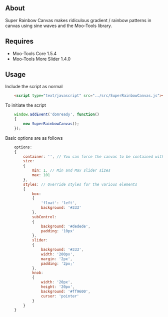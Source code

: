 ## About
Super Rainbow Canvas makes ridiculous gradient / rainbow patterns in canvas using sine waves and the Moo-Tools library.

## Requires
- Moo-Tools Core 1.5.4
- Moo-Tools More Slider 1.4.0

## Usage
Include the script as normal
```html
    <script type="text/javascript" src="../src/SuperRainbowCanvas.js"></script>
```

To initiate the script
```javascript
	window.addEvent('domready', function()
	{
		new SuperRainbowCanvas();
	});
```

Basic options are as follows
```javascript
    options: 
    {
    	container: '', // You can force the canvas to be contained within a particular element
		size: 
		{
    		min: 1, // Min and Max slider sizes
    		max: 101
		},
		styles: // Override styles for the various elements
		{
			box: 
			{
				'float': 'left',
				background: '#333'
			},
			subControl: 
			{
				background: '#dedede',
				padding: '10px'
			},
			slider: 
			{
				background: '#333',
				width: '200px',
				margin: '2px',
				padding: '2px;'
			},
			knob: 
			{
				width: '20px',
				height: '20px',
				background: '#ff9600',
				cursor: 'pointer'
			}
		}
    }
```
